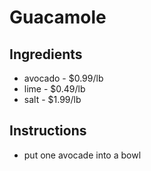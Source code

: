 # Guacamole
## Ingredients
* avocado - $0.99/lb
* lime - $0.49/lb
* salt - $1.99/lb
## Instructions
* put one avocade into a bowl
